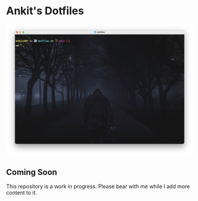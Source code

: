 # Ankit's Dotfiles

<!-- Add image from the images folder -->
![Image](images/terminal.jpg)

## Coming Soon

This repository is a work in progress. Please bear with me while I add more content to it.